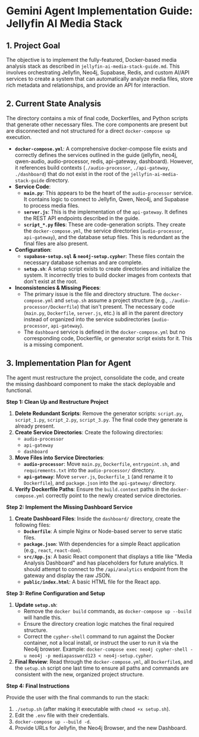 # Gemini Agent Implementation Guide: Jellyfin AI Media Stack

## 1. Project Goal

The objective is to implement the fully-featured, Docker-based media analysis stack as described in `jellyfin-ai-media-stack-guide.md`. This involves orchestrating Jellyfin, Neo4j, Supabase, Redis, and custom AI/API services to create a system that can automatically analyze media files, store rich metadata and relationships, and provide an API for interaction.

## 2. Current State Analysis

The directory contains a mix of final code, Dockerfiles, and Python scripts that generate other necessary files. The core components are present but are disconnected and not structured for a direct `docker-compose up` execution.

- **`docker-compose.yml`**: A comprehensive docker-compose file exists and correctly defines the services outlined in the guide (jellyfin, neo4j, qwen-audio, audio-processor, redis, api-gateway, dashboard). However, it references build contexts (`./audio-processor`, `./api-gateway`, `./dashboard`) that do not exist in the root of the `jellyfin-ai-media-stack-guide` directory.
- **Service Code**:
    - **`main.py`**: This appears to be the heart of the `audio-processor` service. It contains logic to connect to Jellyfin, Qwen, Neo4j, and Supabase to process media files.
    - **`server.js`**: This is the implementation of the `api-gateway`. It defines the REST API endpoints described in the guide.
    - **`script_*.py` files**: These are code-generation scripts. They create the `docker-compose.yml`, the service directories (`audio-processor`, `api-gateway`), and the database setup files. This is redundant as the final files are also present.
- **Configuration**:
    - **`supabase-setup.sql` & `neo4j-setup.cypher`**: These files contain the necessary database schemas and are complete.
    - **`setup.sh`**: A setup script exists to create directories and initialize the system. It incorrectly tries to build docker images from contexts that don't exist at the root.
- **Inconsistencies & Missing Pieces**:
    - The primary issue is the file and directory structure. The `docker-compose.yml` and `setup.sh` assume a project structure (e.g., `./audio-processor/Dockerfile`) that isn't present. The necessary code (`main.py`, `Dockerfile`, `server.js`, etc.) is all in the parent directory instead of organized into the service subdirectories (`audio-processor`, `api-gateway`).
    - The `dashboard` service is defined in the `docker-compose.yml` but no corresponding code, Dockerfile, or generator script exists for it. This is a missing component.

## 3. Implementation Plan for Agent

The agent must restructure the project, consolidate the code, and create the missing dashboard component to make the stack deployable and functional.

**Step 1: Clean Up and Restructure Project**

1.  **Delete Redundant Scripts**: Remove the generator scripts: `script.py`, `script_1.py`, `script_2.py`, `script_3.py`. The final code they generate is already present.
2.  **Create Service Directories**: Create the following directories:
    - `audio-processor`
    - `api-gateway`
    - `dashboard`
3.  **Move Files into Service Directories**:
    - **`audio-processor`**: Move `main.py`, `Dockerfile`, `entrypoint.sh`, and `requirements.txt` into the `audio-processor/` directory.
    - **`api-gateway`**: Move `server.js`, `Dockerfile_1` (and rename it to `Dockerfile`), and `package.json` into the `api-gateway/` directory.
4.  **Verify Dockerfile Paths**: Ensure the `build.context` paths in the `docker-compose.yml` correctly point to the newly created service directories.

**Step 2: Implement the Missing Dashboard Service**

1.  **Create Dashboard Files**: Inside the `dashboard/` directory, create the following files:
    - **`Dockerfile`**: A simple Nginx or Node-based server to serve static files.
    - **`package.json`**: With dependencies for a simple React application (e.g., `react`, `react-dom`).
    - **`src/App.js`**: A basic React component that displays a title like "Media Analysis Dashboard" and has placeholders for future analytics. It should attempt to connect to the `/api/analytics` endpoint from the gateway and display the raw JSON.
    - **`public/index.html`**: A basic HTML file for the React app.

**Step 3: Refine Configuration and Setup**

1.  **Update `setup.sh`**:
    - Remove the `docker build` commands, as `docker-compose up --build` will handle this.
    - Ensure the directory creation logic matches the final required structure.
    - Correct the `cypher-shell` command to run against the Docker container, not a local install, or instruct the user to run it via the Neo4j browser. Example: `docker-compose exec neo4j cypher-shell -u neo4j -p mediapassword123 < neo4j-setup.cypher`.
2.  **Final Review**: Read through the `docker-compose.yml`, all `Dockerfile`s, and the `setup.sh` script one last time to ensure all paths and commands are consistent with the new, organized project structure.

**Step 4: Final Instructions**

Provide the user with the final commands to run the stack:
1.  `./setup.sh` (after making it executable with `chmod +x setup.sh`).
2.  Edit the `.env` file with their credentials.
3.  `docker-compose up --build -d`.
4.  Provide URLs for Jellyfin, the Neo4j Browser, and the new Dashboard.
